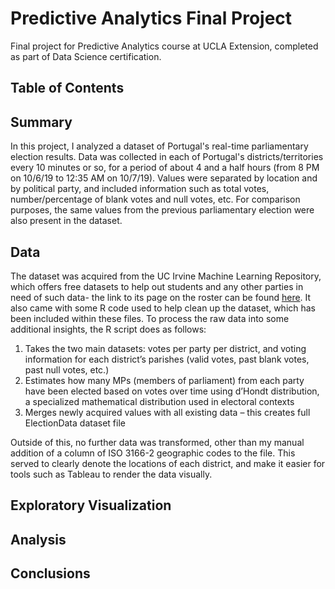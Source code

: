 # Predictive Analytics Final Project
Final project for Predictive Analytics course at UCLA Extension, completed as part of Data Science certification.

## Table of Contents


## Summary
In this project, I analyzed a dataset of Portugal's real-time parliamentary election results. Data was collected in each of Portugal's districts/territories every 10 minutes or so, for a period of about 4 and a half hours (from 8 PM on 10/6/19 to 12:35 AM on 10/7/19). Values were separated by location and by political party, and included information such as total votes, number/percentage of blank votes and null votes, etc. For comparison purposes, the same values from the previous parliamentary election were also present in the dataset.

## Data
The dataset was acquired from the UC Irvine Machine Learning Repository, which offers free datasets to help out students and any other parties in need of such data- the link to its page on the roster can be found [here](https://archive.ics.uci.edu/ml/datasets/Real-time+Election+Results%3A+Portugal+2019). It also came with some R code used to help clean up the dataset, which has been included within these files. To process the raw data into some additional insights, the R script does as follows:

1. Takes the two main datasets: votes per party per district, and voting information for each district’s parishes (valid votes, past blank votes, past null votes, etc.) 
2. Estimates how many MPs (members of parliament) from each party have been elected based on votes over time using d’Hondt distribution, a specialized mathematical distribution used in electoral contexts
3. Merges newly acquired values with all existing data – this creates full ElectionData dataset file

Outside of this, no further data was transformed, other than my manual addition of a column of ISO 3166-2 geographic codes to the file. This served to clearly denote the locations of each district, and make it easier for tools such as Tableau to render the data visually.

## Exploratory Visualization


## Analysis

## Conclusions
